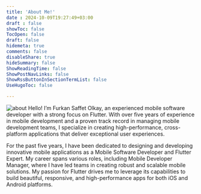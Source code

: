 ```yaml
---
title: 'About Me!'
date : 2024-10-09T19:27:49+03:00
draft : false
showToc: false
TocOpen: false
draft: false
hidemeta: true
comments: false
disableShare: true
hideSummary: false
ShowReadingTime: false
ShowPostNavLinks: false
ShowRssButtonInSectionTermList: false
UseHugoToc: false

---
```


![about](/img/about.jpeg)
Hello! I’m Furkan Saffet Olkay, an experienced mobile software developer with a strong focus on Flutter. With over five years of experience in mobile development and a proven track record in managing mobile development teams, I specialize in creating high-performance, cross-platform applications that deliver exceptional user experiences.

For the past five years, I have been dedicated to designing and developing innovative mobile applications as a Mobile Software Developer and Flutter Expert. My career spans various roles, including Mobile Developer Manager, where I have led teams in creating robust and scalable mobile solutions. My passion for Flutter drives me to leverage its capabilities to build beautiful, responsive, and high-performance apps for both iOS and Android platforms.